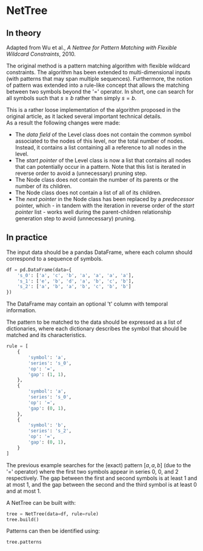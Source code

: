 # NetTree

## In theory

Adapted from Wu et al., _A Nettree for Pattern Matching with Flexible Wildcard Constraints_, 2010.

The original method is a pattern matching algorithm with flexible wildcard constraints.
The algorithm has been extended to multi-dimensional inputs (with patterns that may span multiple sequences).
Furthermore, the notion of pattern was extended into a rule-like concept that allows the matching between two symbols beyond the '=' operator.
In short, one can search for all symbols such that $s \geq b$ rather than simply $s = b$.

This is a rather loose implementation of the algorithm proposed in the original article, as it lacked several important technical details.  
As a result the following changes were made:

- The _data field_ of the Level class does not contain the common symbol associated to the nodes of this level, nor the total number of nodes. Instead, it contains a list containing all a reference to all nodes in the level.
- The _start pointer_ of the Level class is now a list that contains all nodes that can potentially occur in a pattern. Note that this list is iterated in reverse order to avoid a (unnecessary) pruning step.
- The Node class does not contain the number of its parents or the number of its children.
- The Node class does not contain a list of all of its children.
- The _next pointer_ in the Node class has been replaced by a _predecessor_ pointer, which - in tandem with the iteration in reverse order of the _start pointer_ list - works well during the parent-children relationship generation step to avoid (unnecessary) pruning.

## In practice

The input data should be a pandas DataFrame, where each column should correspond to a sequence of symbols.
```python
df = pd.DataFrame(data={
    's_0': ['a', 'c', 'b', 'a', 'a', 'a', 'a'],
    's_1': ['e', 'b', 'd', 'a', 'b', 'c', 'b'],
    's_2': ['a', 'b', 'a', 'b', 'c', 'b', 'b']
})
```
The DataFrame may contain an optional 't' column with temporal information.

The pattern to be matched to the data should be expressed as a list of dictionaries, where each dictionary describes the symbol that should be matched and its characteristics.
```python
rule = [
    {
        'symbol': 'a',
        'series': 's_0',
        'op': '=',
        'gap': (1, 1),
    },
    {
        'symbol': 'a',
        'series': 's_0', 
        'op': '=',
        'gap': (0, 1),
    },
    {
        'symbol': 'b',
        'series': 's_2',
        'op': '=',
        'gap': (0, 1),
    }
]
```
The previous example searches for the (exact) pattern $\left[ a, a, b \right]$ (due to the '=' operator) where the first two symbols appear in series $0$, $0$, and $2$ respectively. 
The gap between the first and second symbols is at least $1$ and at most $1$, and the gap between the second and the third symbol is at least $0$ and at most $1$.

A NetTree can be built with:
```python
tree = NetTree(data=df, rule=rule)
tree.build()
```

Patterns can then be identified using:
```python
tree.patterns
```